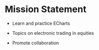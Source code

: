 # Mission Statement

- <p class="nowrap" markdown="1"><i class="fas fa-graduation-cap"></i> Learn and practice ECharts</p>
- <p class="nowrap" markdown="1"><i class="far fa-handshake"></i> Topics on electronic trading in equities</p>
- <p markdown="1"><i class="fas fa-users"></i> Promote collaboration</p>
